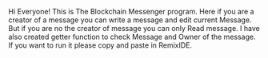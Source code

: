 Hi Everyone!
This is The Blockchain Messenger program. Here if you are a creator of a message you can write a message and edit current Message. But if you are no the creator of message you can only Read message. I have also created getter function to check Message and Owner of the message. If you want to run it please copy and paste in RemixIDE.
